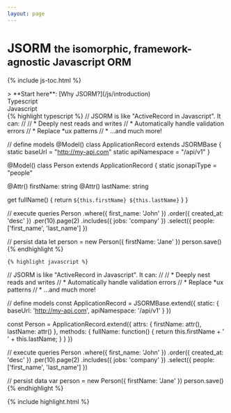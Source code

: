 ```yaml
---
layout: page
---
```


<h1>
  JSORM
  <small>the isomorphic, framework-agnostic Javascript ORM</small>
</h1>

{% include js-toc.html %}

<div markdown="1" class="col-md-8 col-md-offset-1">
  > **Start here**: [Why JSORM?](/js/introduction)

  <div class="tabs">
    <div class="tab typescript">
      <span>Typescript</span>
    </div>
    <div class="tab javascript">
      <span>Javascript</span>
    </div>
  </div>
  <div markdown="1" class="code-tabs">
    {% highlight typescript %}
// JSORM is like "ActiveRecord in Javascript". It can:
//
// * Deeply nest reads and writes
// * Automatically handle validation errors
// * Replace *ux patterns
// * ...and much more!

// define models
@Model()
class ApplicationRecord extends JSORMBase {
  static baseUrl = "http://my-api.com"
  static apiNamespace = "/api/v1"
}

@Model()
class Person extends ApplicationRecord {
  static jsonapiType = "people"

  @Attr() firstName: string
  @Attr() lastName: string

  get fullName() {
    return `${this.firstName} ${this.lastName}`
  }
}

// execute queries
Person
  .where({ first_name: 'John' })
  .order({ created_at: 'desc' })
  .per(10).page(2)
  .includes({ jobs: 'company' })
  .select({ people: ['first_name', 'last_name'] })

// persist data
let person = new Person({ firstName: 'Jane' })
person.save()
    {% endhighlight %}

    {% highlight javascript %}
// JSORM is like "ActiveRecord in Javascript". It can:
//
// * Deeply nest reads and writes
// * Automatically handle validation errors
// * Replace *ux patterns
// * ...and much more!

// define models
const ApplicationRecord = JSORMBase.extend({
  static: {
    baseUrl: 'http://my-api.com',
    apiNamespace: '/api/v1'
  }
})

const Person = ApplicationRecord.extend({
  attrs: {
    firstName: attr(),
    lastName: attr()
  },
  methods: {
    fullName: function() {
      return this.firstName + ' ' + this.lastName;
    }
  }
})

// execute queries
Person
  .where({ first_name: 'John' })
  .order({ created_at: 'desc' })
  .per(10).page(2)
  .includes({ jobs: 'company' })
  .select({ people: ['first_name', 'last_name'] })

// persist data
var person = new Person({ firstName: 'Jane' })
person.save()
    {% endhighlight %}
  </div>
</div>

{% include highlight.html %}
